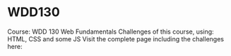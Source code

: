 # WDD130
Course: WDD 130 Web Fundamentals
Challenges of this course, using: HTML, CSS and some JS
Visit the complete page including the challenges here: 
